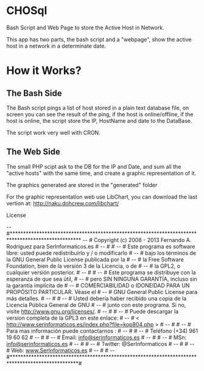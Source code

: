 CHOSql
======

Bash Script and Web Page to store the Active Host in Network.


This app has two parts, the bash script and a "webpage", show the active
host in a network in a determinate date.

How it Works?
=============

The Bash Side
-------------
The Bash script pings a list of host stored in a plain text database file,
on screen you can see the result of the ping, if the host is online/offline,
if the host is online, the script store the IP, HostName and date to the
DataBase.

The script work very well with CRON.


The Web Side
------------
The small PHP scipt ask to the DB for the IP and Date, and sum all the "active
hosts" with the same time, and create a graphic representation of it.

The graphics generated are stored in the "generated" folder

For the graphic representation web use LibChart, you can download the last
vertion at: http://naku.dohcrew.com/libchart/


License

--	#**************************************************************************************************
--	#     Copyright (c) 2008 - 2013 Fernando A. Rodríguez para SerInformaticos.es                     #
--	#                                                                                                 #
--	#     Este programa es software libre: usted puede redistribuirlo y / o modificarlo               #
--	#     bajo los términos de la GNU General Public License publicada por la                         #
--	#     la Free Software Foundation, bien de la versión 3 de la Licencia, o de                      #
--	#     la GPL2, o cualquier versión posterior.                                                     #
--	#                                                                                                 #
--	#     Este programa se distribuye con la esperanza de que sea útil,                               #
--	#     pero SIN NINGUNA GARANTÍA, incluso sin la garantía implícita de                             #
--	#     COMERCIABILIDAD o IDONEIDAD PARA UN PROPÓSITO PARTICULAR. Véase el                          #
--	#     GNU General Public License para más detalles.                                               #
--	#                                                                                                 #
--	#     Usted debería haber recibido una copia de la Licencia Pública General de GNU                #
--	#     junto con este programa. Si no, visite <http://www.gnu.org/licenses/>.                      #
--	#                                                                                                 #
--	#     Puede descargar la version completa de la GPL3 en este enlace:                              #
--	#     	< http://www.serinformaticos.es/index.php?file=kop804.php >                               #
--	#                                                                                                 #
--	#     Para mas información puede contactarnos :                                                   #
--	#                                                                                                 #
--	#       Teléfono  (+34) 961 19 60 62                                                              #
--	#                                                                                                 #
--	#       Email:    info@serinformaticos.es                                                         #
--	#                                                                                                 #
--	#       MSn:      info@serinformaticos.es                                                         #
--	#                                                                                                 #
--	#       Twitter:  @SerInformaticos                                                                #
--	#                                                                                                 #
--	#       Web:      www.SerInformaticos.es                                                          #
--	#                                                                                                 #
--	#*************************************************************************************************#
